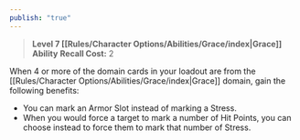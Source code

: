 ```yaml
---
publish: "true"
---
```

> **Level 7 [[Rules/Character Options/Abilities/Grace/index|Grace]] Ability**
> **Recall Cost:** 2

When 4 or more of the domain cards in your loadout are from the [[Rules/Character Options/Abilities/Grace/index|Grace]] domain, gain the following benefits:

- You can mark an Armor Slot instead of marking a Stress.
- When you would force a target to mark a number of Hit Points, you can choose instead to force them to mark that number of Stress.
